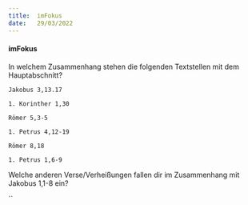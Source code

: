 ```yaml
---
title:  imFokus
date:   29/03/2022
---
```


#### imFokus

In welchem Zusammenhang stehen die folgenden Textstellen mit dem Hauptabschnitt?

`Jakobus 3,13.17`

`1. Korinther 1,30`

`Römer 5,3-5`

`1. Petrus 4,12-19`

`Römer 8,18`

`1. Petrus 1,6-9`

Welche anderen Verse/Verheißungen fallen dir im Zusammenhang mit Jakobus 1,1-8 ein?

``

